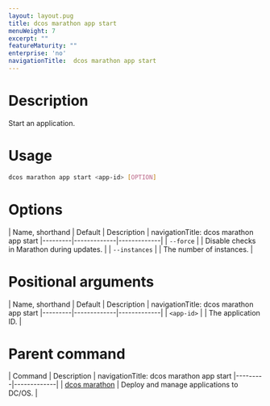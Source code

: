 ```yaml
---
layout: layout.pug
title: dcos marathon app start
menuWeight: 7
excerpt: ""
featureMaturity: ""
enterprise: 'no'
navigationTitle:  dcos marathon app start
---
```


<!-- This source repo for this topic is https://github.com/dcos/dcos-docs -->


# Description
Start an application.

# Usage

```bash
dcos marathon app start <app-id> [OPTION]
```

# Options

| Name, shorthand | Default | Description |
navigationTitle:  dcos marathon app start
|---------|-------------|-------------|
| `--force`   |             | Disable checks in Marathon during updates. |
| `--instances`   |             | The number of instances. |

# Positional arguments

| Name, shorthand | Default | Description |
navigationTitle:  dcos marathon app start
|---------|-------------|-------------|
| `<app-id>`   |             |  The application ID. |

# Parent command

| Command | Description |
navigationTitle:  dcos marathon app start
|---------|-------------|
| [dcos marathon](/1.9/cli/command-reference/dcos-marathon/) | Deploy and manage applications to DC/OS. |

<!-- # Examples -->
